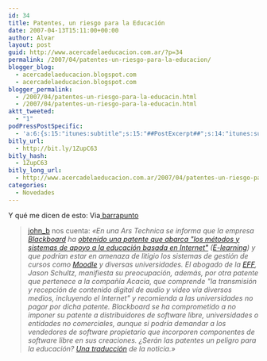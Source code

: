 ```yaml
---
id: 34
title: Patentes, un riesgo para la Educación
date: 2007-04-13T15:11:00+00:00
author: Alvar
layout: post
guid: http://www.acercadelaeducacion.com.ar/?p=34
permalink: /2007/04/patentes-un-riesgo-para-la-educacion/
blogger_blog:
  - acercadelaeducacion.blogspot.com
  - acercadelaeducacion.blogspot.com
blogger_permalink:
  - /2007/04/patentes-un-riesgo-para-la-educacin.html
  - /2007/04/patentes-un-riesgo-para-la-educacin.html
aktt_tweeted:
  - "1"
podPressPostSpecific:
  - 'a:6:{s:15:"itunes:subtitle";s:15:"##PostExcerpt##";s:14:"itunes:summary";s:15:"##PostExcerpt##";s:15:"itunes:keywords";s:17:"##WordPressCats##";s:13:"itunes:author";s:10:"##Global##";s:15:"itunes:explicit";s:7:"Default";s:12:"itunes:block";s:7:"Default";}'
bitly_url:
  - http://bit.ly/1ZupC63
bitly_hash:
  - 1ZupC63
bitly_long_url:
  - http://www.acercadelaeducacion.com.ar/2007/04/patentes-un-riesgo-para-la-educacion/
categories:
  - Novedades
---
```

<a href="http://freetrans.blogspot.com/"></a>Y qué me dicen de esto:
Via<a href="http://barrapunto.com/article.pl?sid=07/04/13/1055209"> barrapunto</a>
<blockquote>
<p class="intro">    <a href="http://freetrans.blogspot.com/">john_b</a> nos cuenta: <em>«En una Ars Technica se informa que la empresa <a href="http://www.blackboard.com/">Blackboard</a> ha <a href="http://arstechnica.com/news.ars/post/20070408-eff-lawyer-warns-of-e-learning-patent-dangers.html">obtenido una patente que abarca "los métodos y sistemas de apoyo a la educación basada en Internet"</a> (<a href="http://es.wikipedia.org/wiki/E-learning">E-learning</a>) y que podrían estar en amenaza de litigio los sistemas de gestión de cursos como <a href="http://es.wikipedia.org/wiki/Moodle">Moodle</a> y diversas universidades. El abogado de la <a href="http://es.wikipedia.org/wiki/Electronic_Frontier_Foundation">EFF</a>, Jason Schultz, manifiesta su preocupación, además, por otra patente que pertenece a la compañía Acacia, que comprende "la transmisión y recepción de contenido digital de audio y video vía diversos medios, incluyendo el Internet" y recomienda a las universidades no pagar por dicha patente. Blackboard se ha comprometido a no imponer su patente a distribuidores de software libre, universidades o entidades no comerciales, aunque si podría demandar a los vendedores de software propietario que incorporen componentes de software libre en sus creaciones. ¿Serán las patentes un peligro para la educación? <a href="http://freetrans.blogspot.com/2007/04/patentes-un-riesgo-para-la-educacin.html">Una traducción</a> de la noticia.»</em></p>
</blockquote>
<p class="intro">&nbsp;</p>